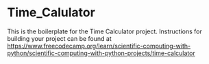 # Time_Calulator
This is the boilerplate for the Time Calculator project. 
Instructions for building your project can be found at 
https://www.freecodecamp.org/learn/scientific-computing-with-python/scientific-computing-with-python-projects/time-calculator
